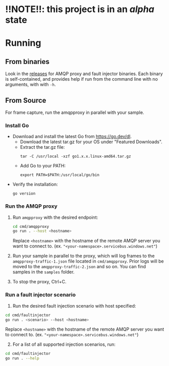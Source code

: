 # !!NOTE!!: this project is in an _alpha_ state

# Running

## From binaries

Look in the [releases](https://github.com/richardpark-msft/amqpfaultinjector/releases) for AMQP proxy and fault injector binaries. Each binary
is self-contained, and provides help if run from the command line with no arguments, with with `-h`.

## From Source

For frame capture, run the amqpproxy in parallel with your sample.

### Install Go

- Download and install the latest Go from https://go.dev/dl.
  - Download the latest tar.gz for your OS under "Featured Downloads".
  - Extract the tar.gz file:
    ```
    tar -C /usr/local -xzf go1.x.x.linux-amd64.tar.gz
    ```
  - Add Go to your PATH:
    ```
    export PATH=$PATH:/usr/local/go/bin
    ```
- Verify the installation:
  ```
  go version
  ```

### Run the AMQP proxy

1. Run `amqpproxy` with the desired endpoint:

    ```sh
    cd cmd/amqpproxy
    go run . --host <hostname>
    ```

    Replace `<hostname>` with the hostname of the remote AMQP server you want to connect to. (ex. `"<your-namespace>.servicebus.windows.net"`)

2. Run your sample in parallel to the proxy, which will log frames to the `amqpproxy-traffic-1.json` file located in `cmd/amqpproxy`. Prior logs will be moved to the `amqpproxy-traffic-2.json` and so on. You can find samples in the `samples` folder.
3. To stop the proxy, Ctrl+C.


### Run a fault injector scenario

1. Run the desired fault injection scenario with host specified:

  ```sh
  cd cmd/faultinjector
  go run . <scenario> --host <hostname>
  ```
  Replace `<hostname>` with the hostname of the remote AMQP server you want to connect to. (ex. `"<your-namespace>.servicebus.windows.net"`)

2. For a list of all supported injection scenarios, run:

  ```sh
  cd cmd/faultinjector
  go run . --help
  ```
